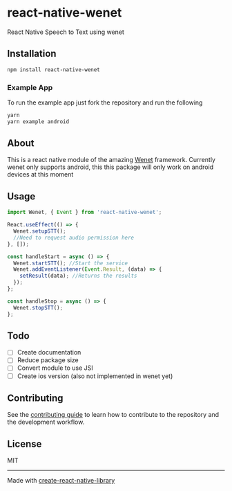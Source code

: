 # react-native-wenet

React Native Speech to Text using wenet

## Installation

```sh
npm install react-native-wenet
```

### Example App

To run the example app just fork the repository and run the following

```sh
yarn
yarn example android
```

## About

This is a react native module of the amazing [Wenet](https://github.com/wenet-e2e/wenet) framework. Currently wenet only supports android, this this package will only work on android devices at this moment

## Usage

```js
import Wenet, { Event } from 'react-native-wenet';

React.useEffect(() => {
  Wenet.setupSTT();
  //Need to request audio permission here
}, []);

const handleStart = async () => {
  Wenet.startSTT(); //Start the service
  Wenet.addEventListener(Event.Result, (data) => {
    setResult(data); //Returns the results
  });
};

const handleStop = async () => {
  Wenet.stopSTT();
};
```

## Todo

- [ ] Create documentation
- [ ] Reduce package size
- [ ] Convert module to use JSI
- [ ] Create ios version (also not implemented in wenet yet)

## Contributing

See the [contributing guide](CONTRIBUTING.md) to learn how to contribute to the repository and the development workflow.

## License

MIT

---

Made with [create-react-native-library](https://github.com/callstack/react-native-builder-bob)
